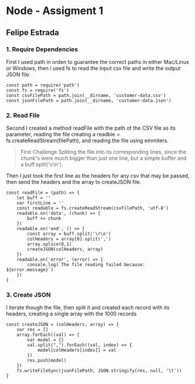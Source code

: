 # Node - Assigment 1
## Felipe Estrada

### 1. Require Dependencies

First I used path in orden to guarantee the correct paths in either Mac/Linux or Windows, then i used fs to read the input csv file and write the output JSON file.

```
const path = require('path')
const fs = require('fs')
const csvFilePath = path.join(__dirname, 'customer-data.csv')
const jsonFilePath = path.join(__dirname, 'customer-data.json')
```

### 2. Read File

Second I created a method readFile with the path of the CSV file as its parameter, reading the file creating a readble = fs.createReadStream(filePath), and reading the file using emmiters.

> First Challenge
Spliting the file into its corresponding lines, since the chunk's were much bigger than just one line, but a simple buffer and a buff.split('\r\n').

Then I just took the first line as the headers for any csv that may be passed, then send the headers and the array to createJSON file.

```
const readFile = (path) => {
    let buff = ''
    var firstLine = ''
    const readable = fs.createReadStream(csvFilePath, 'utf-8')
    readable.on('data', (chunk) => {
        buff += chunk 
    })
    readable.on('end', () => {
        const array = buff.split('\r\n')
        colHeaders = array[0].split(',')
        array.splice(0,1)
        createJSON(colHeaders, array)
    })
    readable.on('error', (error) => {
        console.log(`The file reading failed because: ${error.message}`)
    })
}
```

### 3. Create JSON 

I iterate though the file, then split it and created each record with its headers, creating a single array with the 1000 records

```
const createJSON = (colHeaders, array) => {
    var res = []
    array.forEach((val) => {
        var model = {}
        val.split(",").forEach((val, index) => {
            model[colHeaders[index]] = val
        })
        res.push(model)
    })
    fs.writeFileSync(jsonFilePath, JSON.stringify(res, null, '\t'))
}
```
